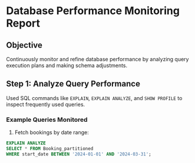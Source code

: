 # Database Performance Monitoring Report

## Objective
Continuously monitor and refine database performance by analyzing query execution plans and making schema adjustments.

## Step 1: Analyze Query Performance
Used SQL commands like `EXPLAIN`, `EXPLAIN ANALYZE`, and `SHOW PROFILE` to inspect frequently used queries.

### Example Queries Monitored
1. Fetch bookings by date range:
```sql
EXPLAIN ANALYZE
SELECT * FROM Booking_partitioned
WHERE start_date BETWEEN '2024-01-01' AND '2024-03-31';
